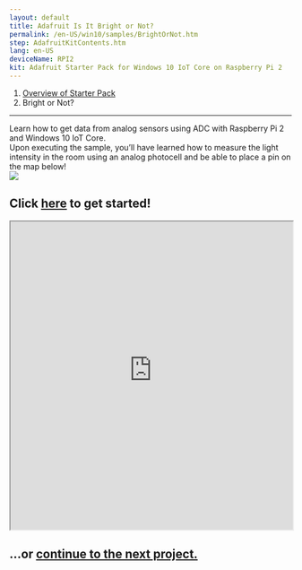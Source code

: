 ```yaml
---
layout: default
title: Adafruit Is It Bright or Not?
permalink: /en-US/win10/samples/BrightOrNot.htm
step: AdafruitKitContents.htm
lang: en-US
deviceName: RPI2
kit: Adafruit Starter Pack for Windows 10 IoT Core on Raspberry Pi 2
---
```

<ol class="breadcrumb">
  <li><a href="{{site.baseurl}}/{{page.lang}}/AdafruitMakerKit.htm">Overview of Starter Pack</a></li>
  <li class="active">Bright or Not?</li>
</ol>

<hr/>

<div class="row">
    Learn how to get data from analog sensors using ADC with Raspberry Pi 2 and Windows 10 IoT Core.
    <br/>
    Upon executing the sample, you’ll have learned how to measure the light intensity in the room using an analog photocell and be able to place a pin on the map below!
</div>

<div class="row projectRow">
  <div class="col-md-6 col-sm-12">
    <img src="{{site.baseurl}}/images/AdafruitStarterPack/BrightOrNot.jpg">
  </div>
  <div class="col-md-6 col-sm-12">
    <h2 class="text-center maker-kit">Click <a target="_blank" href="http://www.hackster.io/projects/12723?auth_token=1ea83680196dbebca4f47216650521ed">here</a> to get started!</h2>
  </div>
</div>

<iframe class="maker-kit" src="https://adafruitsample.azurewebsites.net/cardViewer?lesson=202" width="100%" height="550px" scrolling="no"></iframe>

<div class="row lineTop">
  <div class="col-md-6 col-md-offset-6 col-sm-12 text-right">
    <h2 class="maker-kit">...or <a href="{{site.baseurl}}/{{page.lang}}/win10/samples/WeatherStation.htm"> continue to the next project.</a></h2>
  </div>
</div>